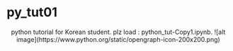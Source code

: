 # py_tut01
<div align="center">
python tutorial for Korean student.   
plz load : python_tut-Copy1.ipynb.  
![alt image](https://www.python.org/static/opengraph-icon-200x200.png)
</div>
